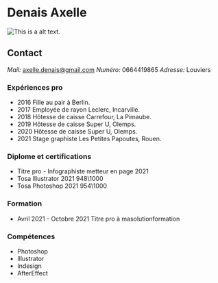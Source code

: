 # Denais Axelle
![This is a alt text.](/image/sample.png )
## Contact
*Mail:* axelle.denais@gmail.com
*Numéro:* 0664419865
*Adresse:* Louviers

### Expériences pro
* 2016 Fille au pair à Berlin.
* 2017 Employée de rayon Leclerc, Incarville.
* 2018 Hôtesse de caisse Carrefour, La Pimaube.
* 2019 Hôtesse de caisse Super U, Olemps.
* 2020 Hôtesse de caisse Super U, Olemps.
* 2021 Stage graphiste Les Petites Papoutes, Rouen.

### Diplome et certifications
* Titre pro - Infographiste metteur en page 2021
* Tosa Illustrator 2021 948\1000
* Tosa Photoshop 2021 954\1000

### Formation
* Avril 2021 - Octobre 2021 Titre pro à masolutionformation

### Compétences
* Photoshop
* Illustrator 
* Indesign 
* AfterEffect